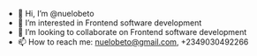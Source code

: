 - 👋 Hi, I’m @nuelobeto
- 👀 I’m interested in Frontend software development
- 💞️ I’m looking to collaborate on Frontend software development
- 📫 How to reach me: nuelobeto@gmail.com, +2349030492266

<!---
nuelobeto/nuelobeto is a ✨ special ✨ repository because its `README.md` (this file) appears on your GitHub profile.
You can click the Preview link to take a look at your changes.
--->

